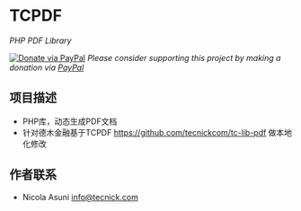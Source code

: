# TCPDF
*PHP PDF Library*

[![Donate via PayPal](https://img.shields.io/badge/donate-paypal-87ceeb.svg)](https://www.paypal.com/cgi-bin/webscr?cmd=_donations&currency_code=GBP&business=paypal@tecnick.com&item_name=donation%20for%20TCPDF%20project)
*Please consider supporting this project by making a donation via [PayPal](https://www.paypal.com/cgi-bin/webscr?cmd=_donations&currency_code=GBP&business=paypal@tecnick.com&item_name=donation%20for%20TCPDF%20project)*

## 项目描述

* PHP库，动态生成PDF文档
* 针对德木金融基于TCPDF https://github.com/tecnickcom/tc-lib-pdf 做本地化修改

## 作者联系

* Nicola Asuni <info@tecnick.com>
